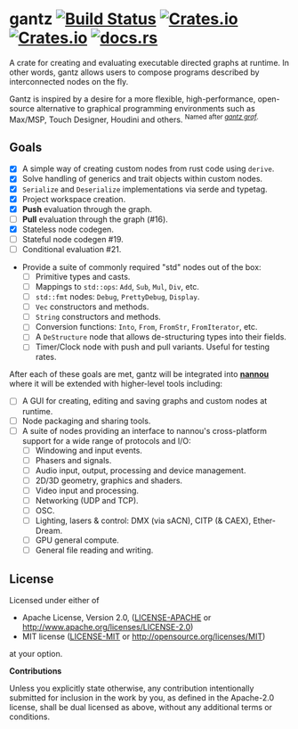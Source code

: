 # gantz [![Build Status](https://travis-ci.org/nannou-org/gantz.svg?branch=master)](https://travis-ci.org/nannou-org/gantz) [![Crates.io](https://img.shields.io/crates/v/gantz.svg)](https://crates.io/crates/gantz) [![Crates.io](https://img.shields.io/crates/l/gantz.svg)](https://github.com/nannou-org/gantz/blob/master/LICENSE-MIT) [![docs.rs](https://docs.rs/gantz/badge.svg)](https://docs.rs/gantz/)

A crate for creating and evaluating executable directed graphs at runtime. In
other words, gantz allows users to compose programs described by interconnected
nodes on the fly.

Gantz is inspired by a desire for a more flexible, high-performance, open-source
alternative to graphical programming environments such as Max/MSP, Touch
Designer, Houdini and others. <sup>Named after
[*gantz graf*](https://youtu.be/ev3vENli7wQ).</sup>

## Goals

- [x] A simple way of creating custom nodes from rust code using `derive`.
- [x] Solve handling of generics and trait objects within custom nodes.
- [x] `Serialize` and `Deserialize` implementations via serde and typetag.
- [x] Project workspace creation.
- [x] **Push** evaluation through the graph.
- [ ] **Pull** evaluation through the graph (#16).
- [x] Stateless node codegen.
- [ ] Stateful node codegen #19.
- [ ] Conditional evaluation #21.
- Provide a suite of commonly required "std" nodes out of the box:
  - [ ] Primitive types and casts.
  - [ ] Mappings to `std::ops`: `Add`, `Sub`, `Mul`, `Div`, etc.
  - [ ] `std::fmt` nodes: `Debug`, `PrettyDebug`, `Display`.
  - [ ] `Vec` constructors and methods.
  - [ ] `String` constructors and methods.
  - [ ] Conversion functions: `Into`, `From`, `FromStr`, `FromIterator`, etc.
  - [ ] A `DeStructure` node that allows de-structuring types into their fields.
  - [ ] Timer/Clock node with push and pull variants. Useful for testing rates.

After each of these goals are met, gantz will be integrated into
[**nannou**](https://github.com/nannou-org/nannou) where it will be extended
with higher-level tools including:

- [ ] A GUI for creating, editing and saving graphs and custom nodes at runtime.
- [ ] Node packaging and sharing tools.
- [ ] A suite of nodes providing an interface to nannou's cross-platform support
  for a wide range of protocols and I/O:
  - [ ] Windowing and input events.
  - [ ] Phasers and signals.
  - [ ] Audio input, output, processing and device management.
  - [ ] 2D/3D geometry, graphics and shaders.
  - [ ] Video input and processing.
  - [ ] Networking (UDP and TCP).
  - [ ] OSC.
  - [ ] Lighting, lasers & control: DMX (via sACN), CITP (& CAEX), Ether-Dream.
  - [ ] GPU general compute.
  - [ ] General file reading and writing.

## License

Licensed under either of

 * Apache License, Version 2.0, ([LICENSE-APACHE](LICENSE-APACHE) or http://www.apache.org/licenses/LICENSE-2.0)
 * MIT license ([LICENSE-MIT](LICENSE-MIT) or http://opensource.org/licenses/MIT)

at your option.

**Contributions**

Unless you explicitly state otherwise, any contribution intentionally submitted
for inclusion in the work by you, as defined in the Apache-2.0 license, shall be
dual licensed as above, without any additional terms or conditions.
